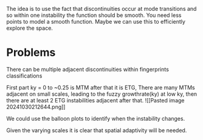 The idea is to use the fact that discontinuities occur at mode transitions and so within one instability the function should be smooth. You need less points to model a smooth function. Maybe we can use this to efficiently explore the space.

# Problems

There can be multiple adjacent discontinuities within fingerprints classifications

First part ky = 0 to ~0.25 is MTM after that it is ETG,
There are many MTMs adjacent on small scales, leading to the fuzzy growthrate(ky) at low ky, then there are at least 2 ETG instabilities adjacent after that.
![[Pasted image 20241030212644.png]]

We could use the balloon plots to identify when the instability changes. 

Given the varying scales it is clear that spatial adaptivity will be needed. 
